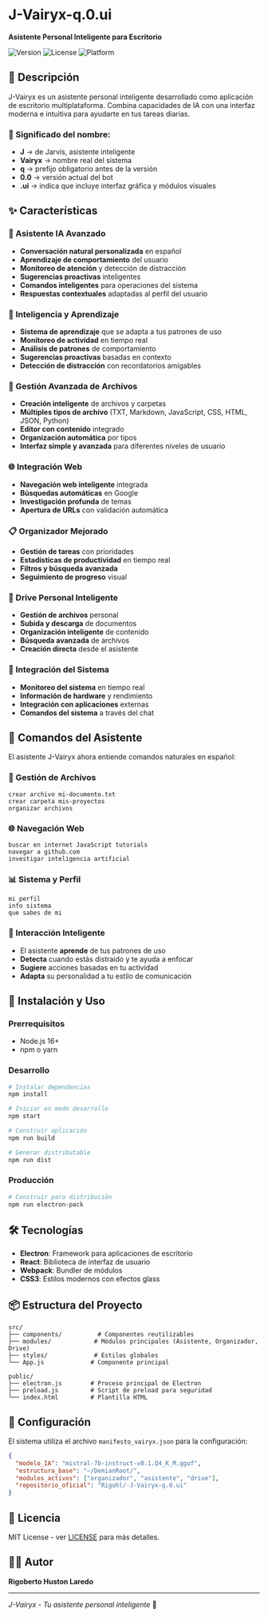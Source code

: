 # J-Vairyx-q.0.ui

**Asistente Personal Inteligente para Escritorio**

![Version](https://img.shields.io/badge/version-0.0.1-blue)
![License](https://img.shields.io/badge/license-MIT-green)
![Platform](https://img.shields.io/badge/platform-desktop-lightgrey)

## 🤖 Descripción

J-Vairyx es un asistente personal inteligente desarrollado como aplicación de escritorio multiplataforma. Combina capacidades de IA con una interfaz moderna e intuitiva para ayudarte en tus tareas diarias.

### 🔹 Significado del nombre:
- **J** → de Jarvis, asistente inteligente
- **Vairyx** → nombre real del sistema
- **q** → prefijo obligatorio antes de la versión
- **0.0** → versión actual del bot
- **.ui** → indica que incluye interfaz gráfica y módulos visuales

## ✨ Características

### 🤖 Asistente IA Avanzado
- **Conversación natural personalizada** en español
- **Aprendizaje de comportamiento** del usuario
- **Monitoreo de atención** y detección de distracción
- **Sugerencias proactivas** inteligentes
- **Comandos inteligentes** para operaciones del sistema
- **Respuestas contextuales** adaptadas al perfil del usuario

### 🧠 Inteligencia y Aprendizaje
- **Sistema de aprendizaje** que se adapta a tus patrones de uso
- **Monitoreo de actividad** en tiempo real
- **Análisis de patrones** de comportamiento
- **Sugerencias proactivas** basadas en contexto
- **Detección de distracción** con recordatorios amigables

### 📁 Gestión Avanzada de Archivos
- **Creación inteligente** de archivos y carpetas
- **Múltiples tipos de archivo** (TXT, Markdown, JavaScript, CSS, HTML, JSON, Python)
- **Editor con contenido** integrado
- **Organización automática** por tipos
- **Interfaz simple y avanzada** para diferentes niveles de usuario

### 🌐 Integración Web
- **Navegación web inteligente** integrada
- **Búsquedas automáticas** en Google
- **Investigación profunda** de temas
- **Apertura de URLs** con validación automática

### 📋 Organizador Mejorado
- **Gestión de tareas** con prioridades
- **Estadísticas de productividad** en tiempo real
- **Filtros y búsqueda avanzada**
- **Seguimiento de progreso** visual

### 💾 Drive Personal Inteligente
- **Gestión de archivos** personal
- **Subida y descarga** de documentos
- **Organización inteligente** de contenido
- **Búsqueda avanzada** de archivos
- **Creación directa** desde el asistente

### 🔗 Integración del Sistema
- **Monitoreo del sistema** en tiempo real
- **Información de hardware** y rendimiento
- **Integración con aplicaciones** externas
- **Comandos del sistema** a través del chat

## 🎯 Comandos del Asistente

El asistente J-Vairyx ahora entiende comandos naturales en español:

### 📁 Gestión de Archivos
```
crear archivo mi-documento.txt
crear carpeta mis-proyectos
organizar archivos
```

### 🌐 Navegación Web
```
buscar en internet JavaScript tutorials
navegar a github.com
investigar inteligencia artificial
```

### 📊 Sistema y Perfil
```
mi perfil
info sistema
que sabes de mi
```

### 🤔 Interacción Inteligente
- El asistente **aprende** de tus patrones de uso
- **Detecta** cuando estás distraído y te ayuda a enfocar
- **Sugiere** acciones basadas en tu actividad
- **Adapta** su personalidad a tu estilo de comunicación

## 🚀 Instalación y Uso

### Prerrequisitos
- Node.js 16+ 
- npm o yarn

### Desarrollo
```bash
# Instalar dependencias
npm install

# Iniciar en modo desarrollo
npm start

# Construir aplicación
npm run build

# Generar distributable
npm run dist
```

### Producción
```bash
# Construir para distribución
npm run electron-pack
```

## 🛠 Tecnologías

- **Electron**: Framework para aplicaciones de escritorio
- **React**: Biblioteca de interfaz de usuario
- **Webpack**: Bundler de módulos
- **CSS3**: Estilos modernos con efectos glass

## 📦 Estructura del Proyecto

```
src/
├── components/          # Componentes reutilizables
├── modules/            # Módulos principales (Asistente, Organizador, Drive)
├── styles/             # Estilos globales
└── App.js             # Componente principal

public/
├── electron.js        # Proceso principal de Electron
├── preload.js         # Script de preload para seguridad
└── index.html         # Plantilla HTML
```

## 🔧 Configuración

El sistema utiliza el archivo `manifesto_vairyx.json` para la configuración:

```json
{
  "modelo_IA": "mistral-7b-instruct-v0.1.Q4_K_M.gguf",
  "estructura_base": "~/DemianRoot/",
  "modulos_activos": ["organizador", "asistente", "drive"],
  "repositorio_oficial": "Rigohl/-J-Vairyx-q.0.ui"
}
```

## 📄 Licencia

MIT License - ver [LICENSE](LICENSE) para más detalles.

## 👨‍💻 Autor

**Rigoberto Huston Laredo**

---

*J-Vairyx - Tu asistente personal inteligente* 🚀 
